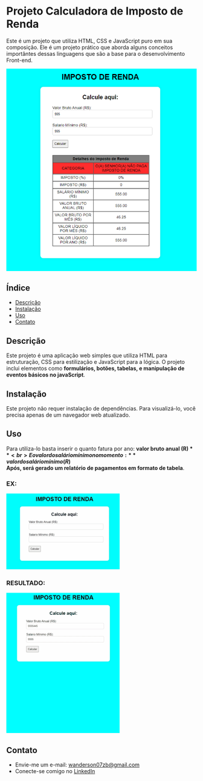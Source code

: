 # Projeto Calculadora de Imposto de Renda

Este é um projeto que utiliza HTML, CSS e JavaScript puro em sua composição. 
Ele é um projeto prático que aborda alguns conceitos importântes dessas linguagens
que são a base para o desenvolvimento Front-end.

![Imagem da Aplicação Gerando um Relatório](assets/imagemProjetoImpostoDeRenda.png)

## Índice

- [Descrição](#descrição)
- [Instalação](#instalação)
- [Uso](#uso)
- [Contato](#contato)

## Descrição

Este projeto é uma aplicação web simples que utiliza HTML para estruturação, CSS para estilização e JavaScript para a lógica. O projeto inclui elementos como **formulários, botões, tabelas, e manipulação de eventos básicos no javaScript**.

## Instalação

Este projeto não requer instalação de dependências. Para visualizá-lo, você precisa apenas de um navegador web atualizado.

## Uso

Para utiliza-lo basta inserir o quanto fatura por ano: **valor bruto anual (R$)** <br>
E o valor do salário mínimo no momento: **valor do salário mínimo (R$)** <br>
**Após, será gerado um relatório de pagamentos em formato de tabela**.

### EX:

![Gif de Inserção de valores](assets/CPT2407290107-300x200.gif)

### RESULTADO:
![Reultado do projeto](assets/CPT2407290127-300x370.gif)

## Contato

- Envie-me um e-mail: [wanderson07zb@gmail.com](mailto:wanderson07zb@gmail.com)
- Conecte-se comigo no [LinkedIn](https://www.linkedin.com/in/wanderson-aguiar-5b05a231b)

